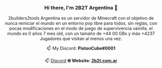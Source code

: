 <div align="center">

### Hi there, I'm 2B2T Argentina 👋
   2builders2tools Argentina es un servidor de Minecraft con el objetivo de nunca reiniciar el mundo en un entorno pvp libre para todos, sin reglas, con pocas modificaciones en el modo de juego de supervivencia vainilla. el mundo es 0 años 7 mes old, con un tamaño de +44 00 GBs y más +4237 Jugadores que visitan al menos una vez.
  
📫 My Discord: **PistonCube#0001**<br /><br/>
📫 [Discord](https://www.2b2t.net.ar/discord/)
**🌐 Website: [2b2t.com.ar](https://www.2b2t.net.ar/)**

</div>
